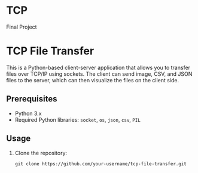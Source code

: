 # TCP
Final Project

# TCP File Transfer

This is a Python-based client-server application that allows you to transfer files over TCP/IP using sockets. The client can send image, CSV, and JSON files to the server, which can then visualize the files on the client side.

## Prerequisites

- Python 3.x
- Required Python libraries: `socket`, `os`, `json`, `csv`, `PIL`

## Usage

1. Clone the repository:

   ```shell
   git clone https://github.com/your-username/tcp-file-transfer.git
